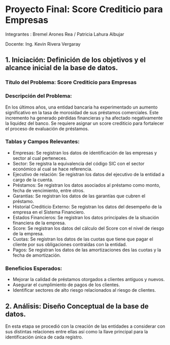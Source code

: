 # Proyecto Final: Score Crediticio para Empresas
Integrantes : Bremel Arones Rea / Patricia Lahura Albujar

Docente: Ing. Kevin Rivera Vergaray

## **1. Iniciación: Definición de los objetivos y el alcance inicial de la base de datos.**
### Título del Problema:  Score Crediticio para Empresas
### **Descripción del Problema:**
En los últimos años, una entidad bancaria ha experimentado un aumento significativo en la tasa de morosidad de sus préstamos comerciales. Este incremento ha generado pérdidas financieras y ha afectado negativamente la liquidez del banco. Se requiere asignar un score crediticio para fortalecer el proceso de evaluación de préstamos.

### **Tablas y Campos Relevantes:**

- Empresas: Se registran los datos de identificación de las empresas y sector al cual perteneces.
- Sector: Se registra la equivalencia del código SIC con el sector económico al cual se hace referencia. 
- Ejecutivo de relación: Se registran los datos del ejecutivo de la entidad a cargo de la cuenta. 
- Préstamos: Se registran los datos asociados al préstamo como monto, fecha de vencimiento, entre otros. 
- Garantías: Se registran los datos de las garantías que cubren el préstamo.
- Historial Crediticio Externo: Se registran los datos del desempeño de la empresa en el Sistema Financiero. 
- Estados Financieros: Se registran los datos principales de la situación financiera de la empresa. 
- Score: Se registran los datos del cálculo del Score con el nivel de riesgo de la empresa. 
- Cuotas: Se registran los datos de las cuotas que tiene que pagar el cliente por sus obligaciones contraídas con la entidad. 
- Pagos: Se registran los datos de las amortizaciones des las cuotas y la fecha de amortización. 


### **Beneficios Esperados:**
- Mejorar la calidad de préstamos otorgados a clientes antiguos y nuevos. 
- Asegurar el cumplimiento de pagos de los clientes.
- Identificar sectores de alto riesgo relacionados al riesgo de clientes.

## **2. Análisis: Diseño Conceptual de la base de datos.**

En esta etapa se procedió con la creación de las entidades a considerar con sus distintas relaciones entre ellas así como la llave principal para la identificación única de cada registro.














